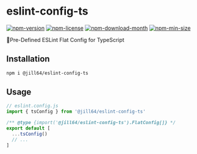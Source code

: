<!----- BEGIN GHOST DOCS HEADER ----->

# eslint-config-ts

[![npm-version](https://img.shields.io/npm/v/@jill64/eslint-config-ts)](https://npmjs.com/package/@jill64/eslint-config-ts) [![npm-license](https://img.shields.io/npm/l/@jill64/eslint-config-ts)](https://npmjs.com/package/@jill64/eslint-config-ts) [![npm-download-month](https://img.shields.io/npm/dm/@jill64/eslint-config-ts)](https://npmjs.com/package/@jill64/eslint-config-ts) [![npm-min-size](https://img.shields.io/bundlephobia/min/@jill64/eslint-config-ts)](https://npmjs.com/package/@jill64/eslint-config-ts)

🔹Pre-Defined ESLint Flat Config for TypeScript

## Installation

```sh
npm i @jill64/eslint-config-ts
```

<!----- END GHOST DOCS HEADER ----->

## Usage

```js
// eslint.config.js
import { tsConfig } from '@jill64/eslint-config-ts'

/** @type {import('@jill64/eslint-config-ts').FlatConfig[]} */
export default [
  ...tsConfig()
  // ...
]
```
